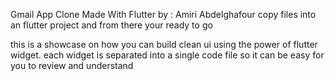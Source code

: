 Gmail App Clone Made With Flutter
by : Amiri Abdelghafour
copy files into an flutter project and from there your ready to go

this is a showcase on how you can build clean ui using the power of flutter widget.
each widget is separated into a single code file so it can be easy for you to review and understand 


